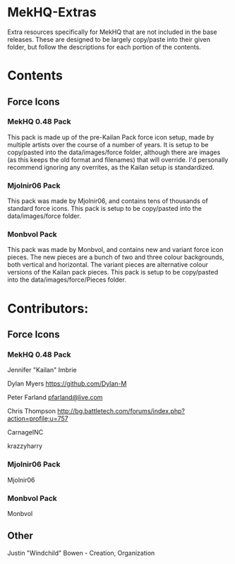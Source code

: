 # MekHQ-Extras
Extra resources specifically for MekHQ that are not included in the base releases. These are designed to be largely copy/paste into their given folder, but follow the descriptions for each portion of the contents.

# Contents
## Force Icons
### MekHQ 0.48 Pack
This pack is made up of the pre-Kailan Pack force icon setup, made by multiple artists over the course of a number of years. It is setup to be copy/pasted into the data/images/force folder, although there are images (as this keeps the old format and filenames) that will override. I'd personally recommend ignoring any overrites, as the Kailan setup is standardized.

### Mjolnir06 Pack
This pack was made by Mjolnir06, and contains tens of thousands of standard force icons.
This pack is setup to be copy/pasted into the data/images/force folder.

### Monbvol Pack
This pack was made by Monbvol, and contains new and variant force icon pieces. The new pieces are a bunch of two and three colour backgrounds, both vertical and horizontal. The variant pieces are alternative colour versions of the Kailan pack pieces.
This pack is setup to be copy/pasted into the data/images/force/Pieces folder.

# Contributors:
## Force Icons
### MekHQ 0.48 Pack
Jennifer "Kailan" Imbrie

Dylan Myers <https://github.com/Dylan-M>

Peter Farland <pfarland@live.com>

Chris Thompson <http://bg.battletech.com/forums/index.php?action=profile;u=757>

CarnageINC

krazzyharry

### Mjolnir06 Pack
Mjolnir06

### Monbvol Pack
Monbvol

## Other
Justin "Windchild" Bowen - Creation, Organization
